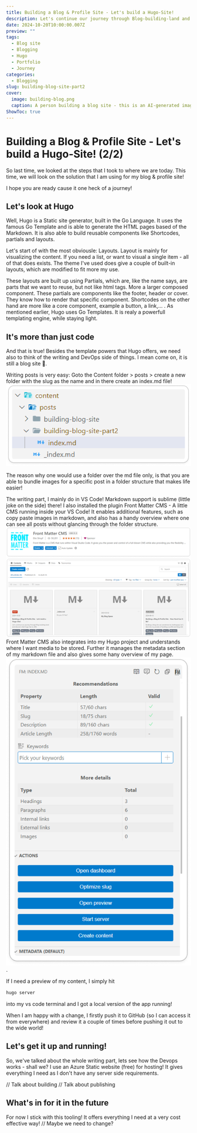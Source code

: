 ```yaml
---
title: Building a Blog & Profile Site - Let's build a Hugo-Site!
description: Let's continue our journey through Blog-building-land and discover what Hugo has to offer
date: 2024-10-20T10:00:00.007Z
preview: ""
tags:
  - Blog site
  - Blogging
  - Hugo
  - Portfolio
  - Journey
categories:
  - Blogging
slug: building-blog-site-part2
cover:
  image: building-blog.png
  caption: A person building a blog site - this is an AI-generated image
ShowToc: true
---
```


# Building a Blog & Profile Site - Let's build a Hugo-Site! (2/2)

So last time, we looked at the steps that I took to where we are today.
This time, we will look on the solution that I am using for my blog & profile site!

I hope you are ready cause it one heck of a journey!

## Let's look at Hugo

Well, Hugo is a Static site generator, built in the Go Language.
It uses the famous Go Template and is able to generate the HTML pages based of the Markdown.
It is also able to build reusable components like Shortcodes, partials and layouts.

Let's start of with the most obviousle: Layouts.
Layout is mainly for visualizing the content. If you need a list, or want to visual a single item - all of that does exists.
The theme I've used does give a couple of built-in layouts, which are modified to fit more my use.

These layouts are built up using Partials, which are, like the name says, are parts that we want to reuse, but not like html tags. More a larger composed component.
These partials are components like the footer, header or cover. They know how to render that specific component.
Shortcodes on the other hand are more like a core component, example a button, a link,... .
As mentioned earlier, Hugo uses Go Templates. It is realy a powerfull templating engine, while staying light.

## It's more than just code

And that is true! Besides the template powers that Hugo offers, we need also to think of the writing and DevOps side of things. I mean come on, it is still a blog site :shrug:.

Writing posts is very easy: Goto the Content folder > posts > create a new folder with the slug as the name and in there create an index.md file!
![A Screenshot of the folder structure](image.png)

The reason why one would use a folder over the md file only, is that you are able to bundle images for a specific post in a folder structure that makes life easier!

The writing part, I mainly do in VS Code! Markdown support is sublime (little joke on the side) there!
I also installed the plugin Front Matter CMS - A little CMS running inside your VS Code! It enables additional features, such as copy paste images in markdown, and also has a handy overview where one can see all posts without glancing through the folder structure.
![Front Matter CMS in the VS Code Marketplace](image-4.png)
![Screenshot of my overview of all pages.](image-2.png)
Front Matter CMS also integrates into my Hugo project and understands where I want media to be stored.
Further it manages the metadata section of my markdown file and also gives some hany overview of my page.
![Overview of Front Matter CMS sidepane](image-3.png).

If I need a preview of my content, I simply hit

```bash
hugo server
```

into my vs code terminal and I got a local version of the app running!

When I am happy with a change, I firstly push it to GitHub (so I can access it from everywhere) and review it a couple of times before pushing it out to the wide world!

## Let's get it up and running!

So, we've talked about the whole writing part, lets see how the Devops works - shall we?
I use an Azure Static website (free) for hosting! It gives everything I need as I don't have any server side requirements.

// Talk about building
// Talk about publishing

## What's in for it in the future

For now I stick with this tooling! It offers everything I need at a very cost effective way!
// Maybe we need to change?
